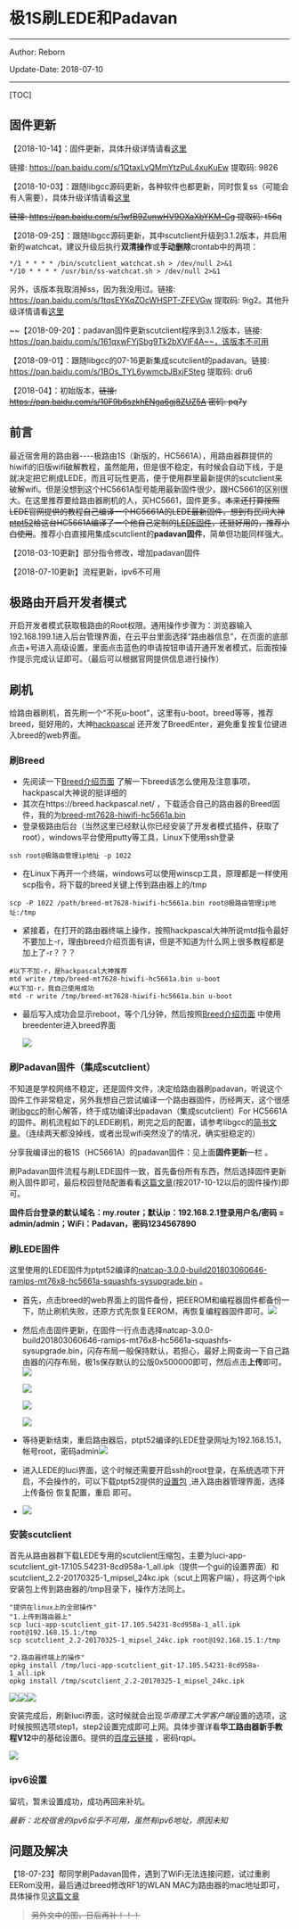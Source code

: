 # 极1S刷LEDE和Padavan

------

Author: Reborn

Update-Date: 2018-07-10

-----



[TOC]

## 固件更新

【2018-10-14】：固件更新，具体升级详情请看[这里](https://www.jianshu.com/p/52282cd07284)

链接: https://pan.baidu.com/s/1QtaxLvQMmYtzPuL4xuKuEw 提取码: 9826

【2018-10-03】：跟随libgcc源码更新，各种软件也都更新，同时恢复ss（可能会有人需要），具体升级详情请看[这里](https://www.jianshu.com/p/52282cd07284)

~~链接: https://pan.baidu.com/s/1wfB9ZunwHV9OXaXbYKM-Cg 提取码: t56q~~

【2018-09-25】：跟随libgcc源码更新，其中scutclient升级到3.1.2版本，并启用新的watchcat，建议升级后执行**双清操作**或**手动删除**crontab中的两项：

```shell
*/1 * * * * /bin/scutclient_watchcat.sh > /dev/null 2>&1
*/10 * * * * /usr/bin/ss-watchcat.sh > /dev/null 2>&1
```

另外，该版本我取消掉ss，因为我没用过。链接: https://pan.baidu.com/s/1tqsEYKqZOcWHSPT-ZFEVGw 提取码: 9ig2。其他升级详情请看[这里](https://www.jianshu.com/p/52282cd07284)

~~【2018-09-20】：padavan固件更新scutclient程序到3.1.2版本，链接: https://pan.baidu.com/s/161qxwFYjSbg9Tk2bXVlF4A~~，该版本不可用 

【2018-09-01】：跟随libgcc的07-16更新集成scutclient的padavan。链接: https://pan.baidu.com/s/1BOs_TYL6ywmcbJBxjFSteg 提取码: dru6

【2018-04】：初始版本，~~链接: https://pan.baidu.com/s/10F9b6szkhENga6gj8ZUZ5A 密码: pq7y~~

## 前言

最近宿舍用的路由器----极路由1S（新版的，HC5661A），用路由器群提供的hiwifi的旧版wifi破解教程，虽然能用，但是很不稳定，有时候会自动下线，于是就决定把它刷成LEDE，而且可玩性更高，便于使用群里最新提供的scutclient来破解wifi。但是没想到这个HC5661A型号能用最新固件很少，跟HC5661的区别很大。在这里推荐要给路由器刷机的人，买HC5661，固件更多。~~本来还打算按照LEDE官网提供的教程自己编译一个HC5661A的LEDE最新固件，想到有民间大神[ptpt52](http://www.right.com.cn/forum/space-uid-372524.html)给这台HC5661A编译了一个他自己定制的[LEDE固件](http://www.right.com.cn/forum/forum.php?mod=viewthread&tid=212965&extra=page%3D1&page=1)，还挺好用的，推荐小白使用~~。推荐小白直接用集成scutclient的**padavan固件**，简单但功能同样强大。

【2018-03-10更新】部分指令修改，增加padavan固件

【2018-07-10更新】流程更新，ipv6不可用



## 极路由开启开发者模式

开启开发者模式获取极路由的Root权限。通用操作步骤为：浏览器输入192.168.199.1进入后台管理界面，在云平台里面选择“路由器信息”，在页面的底部点击+号进入高级设置，里面点击蓝色的申请按钮申请开通开发者模式，后面按操作提示完成认证即可。（最后可以根据官网提供信息进行操作）

## 刷机

给路由器刷机，首先刷一个“不死u-boot”，这里有u-boot，breed等等，推荐breed，挺好用的，大神[hackpascal](http://www.right.com.cn/forum/space-uid-200302.html) 还开发了BreedEnter，避免重复按复位键进入breed的web界面。

### 刷Breed

- 先阅读一下[Breed介绍页面](http://www.right.com.cn/forum/thread-161906-1-1.html) 了解一下breed该怎么使用及注意事项，hackpascal大神说的挺详细的
- 其次在https://breed.hackpascal.net/ ，下载适合自己的路由器的Breed固件，我的为[breed-mt7628-hiwifi-hc5661a.bin](https://breed.hackpascal.net/breed-mt7628-hiwifi-hc5661a.bin) 
- 登录极路由后台（当然这里已经默认你已经安装了开发者模式插件，获取了root），windows平台使用putty等工具，Linux下使用ssh登录

```shell
ssh root@极路由管理ip地址 -p 1022
```

- 在Linux下再开一个终端，windows可以使用winscp工具，原理都是一样使用scp指令，将下载的breed关键上传到路由器上的/tmp

```shell
scp -P 1022 /path/breed-mt7628-hiwifi-hc5661a.bin root@极路由管理ip地址:/tmp
```

- 紧接着，在打开的路由器终端上操作，按照hackpascal大神所说mtd指令最好不要加上-r，理由breed介绍页面有讲，但是不知道为什么网上很多教程都是加上了-r？？？

```shell
#以下不加-r，是hackpascal大神推荐
mtd write /tmp/breed-mt7628-hiwifi-hc5661a.bin u-boot
#以下加-r，我自己使用成功
mtd -r write /tmp/breed-mt7628-hiwifi-hc5661a.bin u-boot
```

- 最后写入成功会显示reboot，等个几分钟，然后按照[Breed介绍页面](http://www.right.com.cn/forum/thread-161906-1-1.html) 中使用breedenter进入breed界面

  ![](../images/luyou/breed界面.PNG)


### 刷Padavan固件（集成scutclient）

不知道是学校网络不稳定，还是固件文件，决定给路由器刷padavan，听说这个固件工作非常稳定，另外我想自己尝试编译一个路由器固件，历经两天，这个很感谢[libgcc](https://www.jianshu.com/u/70c0d31e3717)的耐心解答，终于成功编译出padavan（集成scutclient）For HC5661A的固件。刷机流程如下的LEDE刷机，刷完之后的配置，请参考libgcc的[简书文章](https://www.jianshu.com/p/cb51fb0fb2ac)。（连续两天都没掉线，或者出现wifi突然没了的情况，确实挺稳定的）



分享我编译出的极1S（HC5661A）的padavan固件：见上面**固件更新**一栏 。



刷Padavan固件流程与刷LEDE固件一致，首先备份所有东西，然后选择固件更新刷入固件即可，最后校园登陆配置看看[这篇文章](https://www.jianshu.com/p/cb51fb0fb2ac)(按2017-10-12以后的固件操作)即可。

**固件后台登录的默认域名：my.router；默认ip：192.168.2.1登录用户名/密码 = admin/admin；WiFi：Padavan，密码1234567890**



### 刷LEDE固件

这里使用的LEDE固件为ptpt52编译的[natcap-3.0.0-build201803060646-ramips-mt76x8-hc5661a-squashfs-sysupgrade.bin](https://router-sh.ptpt52.com/rom/natcap-3.0.0-build201803060646-ramips-mt76x8-hc5661a-squashfs-sysupgrade.bin) 。

- 首先，点击breed的web界面上的固件备份，把EEROM和编程器固件都备份一下，防止刷机失败，还原方式先恢复EEROM，再恢复编程器固件即可。![](../images/luyou/breed备份.PNG)

- 然后点击固件更新，在固件一行点击选择natcap-3.0.0-build201803060646-ramips-mt76x8-hc5661a-squashfs-sysupgrade.bin，闪存布局一般保持默认，若担心，最好上网查询一下自己路由器的闪存布局，极1s保存默认的公版0x500000即可，然后点击**上传**即可。![](../images/luyou/breed刷机.PNG)

  ![](../images/luyou/breed刷机2.PNG)

  ![](../images/luyou/breed刷机3.PNG)

  ![](../images/luyou/breed刷机4.PNG)

- 等待更新结束，重启路由器后，ptpt52编译的LEDE登录网址为192.168.15.1，帐号root，密码admin![](../images/luyou/LEDE登陆web界面.PNG)

- 进入LEDE的luci界面，这个时候还需要开启ssh的root登录，在系统选项下开启，不会操作的，可以下载ptpt52提供的[设置包](http://www.right.com.cn/forum/thread-213900-1-1.html) ,进入路由器管理界面，选择 上传备份 恢复配置，重启 即可。

- ![](../images/luyou/勾选ssh登陆.PNG)

### 安装scutclient

首先从路由器群下载LEDE专用的scutclient压缩包，主要为luci-app-scutclient_git-17.105.54231-8cd958a-1_all.ipk（提供一个gui的设置界面）和scutclient_2.2-20170325-1_mipsel_24kc.ipk（scut上网客户端），将这两个ipk安装包上传到路由器的/tmp目录下，操作方法同上。

```shell
"提供在linux上的全部操作"
"1.上传到路由器上"
scp luci-app-scutclient_git-17.105.54231-8cd958a-1_all.ipk root@192.168.15.1:/tmp
scp scutclient_2.2-20170325-1_mipsel_24kc.ipk root@192.168.15.1:/tmp

"2.路由器终端上的操作"
opkg install /tmp/luci-app-scutclient_git-17.105.54231-8cd958a-1_all.ipk
opkg install /tmp/scutclient_2.2-20170325-1_mipsel_24kc.ipk
```

![](../images/luyou/ssh登录上路由器终端.PNG)![](../images/luyou/安装scutclient.PNG)![](../images/luyou/安装scutclient的luci界面.PNG)

安装完成后，刷新luci界面，这时候就会出现*华南理工大学客户端*设置的选项，这时候按照选项step1，step2设置完成即可上网。具体步骤详看**华工路由器新手教程V12**中的基础设置6。提供的[百度云链接](https://pan.baidu.com/s/1ahoD631-pB8DrlRVoqwEwg) ，密码rqpi。

![](../images/luyou/luci界面配置scutclient.PNG)

### ipv6设置

留坑，暂未设置成功，成功再回来补坑。



*最新：北校宿舍的ipv6似乎不可用，虽然有ipv6地址，原因未知*



## 问题及解决

【18-07-23】帮同学刷Padavan固件，遇到了WiFi无法连接问题，试过重刷EERom没用，最后通过breed修改RF1的WLAN MAC为路由器的mac地址即可，具体操作见[这篇文章](https://blog.csdn.net/pxmxx/article/details/79427868)

> ~~另外文中的图，日后再补！！！~~
